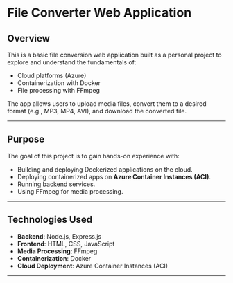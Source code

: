 # **File Converter Web Application**

## **Overview**
This is a basic file conversion web application built as a personal project to explore and understand the fundamentals of:
- Cloud platforms (Azure)
- Containerization with Docker
- File processing with FFmpeg


The app allows users to upload media files, convert them to a desired format (e.g., MP3, MP4, AVI), and download the converted file.

---

## **Purpose**
The goal of this project is to gain hands-on experience with:
- Building and deploying Dockerized applications on the cloud.
- Deploying containerized apps on **Azure Container Instances (ACI)**.
- Running backend services.
- Using FFmpeg for media processing.

---

## **Technologies Used**
- **Backend**: Node.js, Express.js
- **Frontend**: HTML, CSS, JavaScript
- **Media Processing**: FFmpeg
- **Containerization**: Docker
- **Cloud Deployment**: Azure Container Instances (ACI)

---


